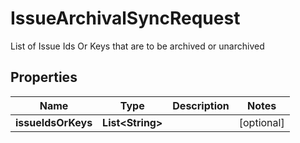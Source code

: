 

# IssueArchivalSyncRequest

List of Issue Ids Or Keys that are to be archived or unarchived

## Properties

| Name | Type | Description | Notes |
|------------ | ------------- | ------------- | -------------|
|**issueIdsOrKeys** | **List&lt;String&gt;** |  |  [optional] |



